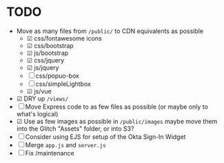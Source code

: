 # TODO

- Move as many files from `/public/` to CDN equivalents as possible
  - ☑ css/fontawesome icons
  - ☑ css/bootstrap
  - ☑ js/bootstrap
  - ☑ css/jquery
  - ☑ js/jquery
  - ☐ css/popuo-box
  - ☐ css/simpleLightbox
  - ☑ js/vue
- ☑ DRY up `/views/`
- ☐ Move Express code to as few files as possible (or maybe only to what's logical)
- ☑ Use as few images as possible in `/public/images` maybe move them into the Glitch "Assets" folder, or into S3?
- ☐ Consider using EJS for setup of the Okta Sign-In Widget
- ☐ Merge `app.js` and `server.js`
- ☐ Fix /maintenance